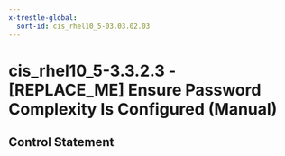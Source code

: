 ```yaml
---
x-trestle-global:
  sort-id: cis_rhel10_5-03.03.02.03
---
```


# cis_rhel10_5-3.3.2.3 - \[REPLACE_ME\] Ensure Password Complexity Is Configured (Manual)

## Control Statement
